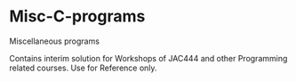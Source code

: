 # Misc-C-programs
Miscellaneous programs

Contains interim solution for Workshops of JAC444 and other Programming related courses. Use for Reference only.

